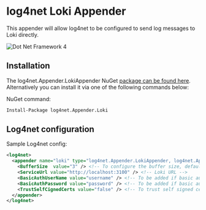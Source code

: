 # log4net Loki Appender

This appender will allow log4net to be configured to send log messages to Loki directly.

![Dot Net Framework 4](https://github.com/anaselhajjaji/log4net.Appender.Loki/workflows/Dot%20Net%20Framework%204/badge.svg?branch=master)

## Installation

The log4net.Appender.LokiAppender NuGet [package can be found here](https://www.nuget.org/packages/log4net.Appender.Loki/). Alternatively you can install it via one of the following commands below:

NuGet command:
```bash
Install-Package log4net.Appender.Loki
```

## Log4net configuration

Sample Log4net config:

```xml
<log4net>
  <appender name="loki" type="log4net.Appender.LokiAppender, log4net.Appender.Loki">
    <BufferSize  value="3" /> <!-- To configure the buffer size, default: 512 -->
    <ServiceUrl value="http://localhost:3100" /> <!-- Loki URL -->
    <BasicAuthUserName value="username" /> <!-- To be added if basic authent enabled  -->
    <BasicAuthPassword value="password" /> <!-- To be added if basic authent enabled  -->
    <TrustSelfCignedCerts value="false" /> <!-- To trust self signed certificates. Default: false -->
  </appender>
</log4net>
```
